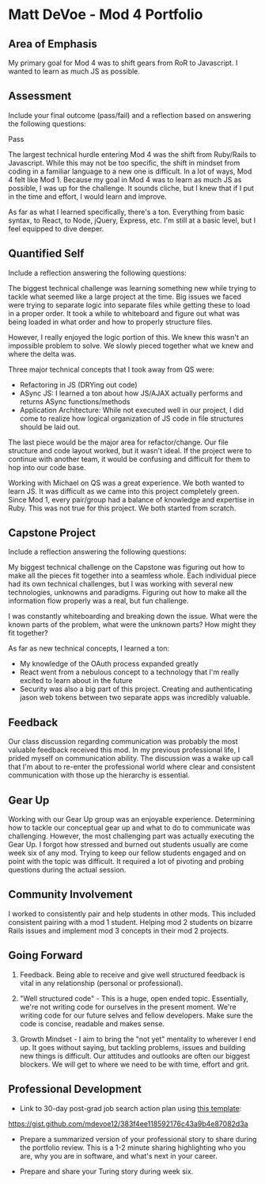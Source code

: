 
# Matt DeVoe - Mod 4 Portfolio

## Area of Emphasis

My primary goal for Mod 4 was to shift gears from RoR to Javascript. I wanted to learn as much JS as possible.

## Assessment

Include your final outcome (pass/fail) and a reflection based on answering the following questions:

Pass

The largest technical hurdle entering Mod 4 was the shift from Ruby/Rails to Javascript. While this may not be too specific, the shift in mindset from coding in a familiar language to a new one is difficult. In a lot of ways, Mod 4 felt like Mod 1. Because my goal in Mod 4 was to learn as much JS as possible, I was up for the challenge. It sounds cliche, but I knew that if I put in the time and effort, I would learn and improve.

As far as what I learned specifically, there's a ton. Everything from basic syntax, to React, to Node, jQuery, Express, etc. I'm still at a basic level, but I feel equipped to dive deeper.


## Quantified Self

Include a reflection answering the following questions:

The biggest technical challenge was learning something new while trying to tackle what seemed like a large project at the time. Big issues we faced were trying to separate logic into separate files while getting these to load in a proper order. It took a while to whiteboard and figure out what was being loaded in what order and how to properly structure files.

However, I really enjoyed the logic portion of this. We knew this wasn't an impossible problem to solve. We slowly pieced together what we knew and where the delta was.

Three major technical concepts that I took away from QS were:
- Refactoring in JS (DRYing out code)
- ASync JS: I learned a ton about how JS/AJAX actually performs and returns ASync functions/methods
- Application Architecture: While not executed well in our project, I did come to realize how logical organization of JS code in file structures should be laid out.

The last piece would be the major area for refactor/change. Our file structure and code layout worked, but it wasn't ideal. If the project were to continue with another team, it would be confusing and difficult for them to hop into our code base.

Working with Michael on QS was a great experience. We both wanted to learn JS. It was difficult as we came into this project completely green. Since Mod 1, every pair/group had a balance of knowledge and expertise in Ruby. This was not true for this project. We both started from scratch.


## Capstone Project

Include a reflection answering the following questions:

My biggest technical challenge on the Capstone was figuring out how to make all the pieces fit together into a seamless whole. Each individual piece had its own technical challenges, but I was working with several new technologies, unknowns and paradigms. Figuring out how to make all the information flow properly was a real, but fun challenge.

I was constantly whiteboarding and breaking down the issue. What were the known parts of the problem, what were the unknown parts? How might they fit together?

As far as new technical concepts, I learned a ton:
- My knowledge of the OAuth process expanded greatly
- React went from a nebulous concept to a technology that I'm really excited to learn about in the future
- Security was also a big part of this project. Creating and authenticating jason web tokens between two separate apps was incredibly valuable.


## Feedback

Our class discussion regarding communication was probably the most valuable feedback received this mod. In my previous professional life, I prided myself on communication ability. The discussion was a wake up call that I'm about to re-enter the professional world where clear and consistent communication with those up the hierarchy is essential. 

## Gear Up

Working with our Gear Up group was an enjoyable experience. Determining how to tackle our conceptual gear up and what to do to communicate was challenging. However, the most challenging part was actually executing the Gear Up. I forgot how stressed and burned out students usually are come week six of any mod. Trying to keep our fellow students engaged and on point with the topic was difficult. It required a lot of pivoting and probing questions during the actual session.

## Community Involvement

I worked to consistently pair and help students in other mods. This included consistent pairing with a mod 1 student. Helping mod 2 students on bizarre Rails issues and implement mod 3 concepts in their mod 2 projects.

## Going Forward

1. Feedback. Being able to receive and give well structured feedback is vital in any relationship (personal or professional).

2. "Well structured code" - This is a huge, open ended topic. Essentially, we're not writing code for ourselves in the present moment. We're writing code for our future selves and fellow developers. Make sure the code is concise, readable and makes sense.

3. Growth Mindset - I aim to bring the "not yet" mentality to wherever I end up. It goes without saying, but tackling problems, issues and building new things is difficult. Our attitudes and outlooks are often our biggest blockers. We will get to where we need to be with time, effort and grit.

## Professional Development

* Link to 30-day post-grad job search action plan using [this template](https://github.com/turingschool/career-development-curriculum/blob/master/module_four/post_grad_plan.md): 

https://gist.github.com/mdevoe12/383f4ee118592176c43a9b4e87082d3a

* Prepare a summarized version of your professional story to share during the portfolio review. This is a 1-2 minute sharing highlighting who you are, why you are in software, and what's next in your career.

* Prepare and share your Turing story during week six.
